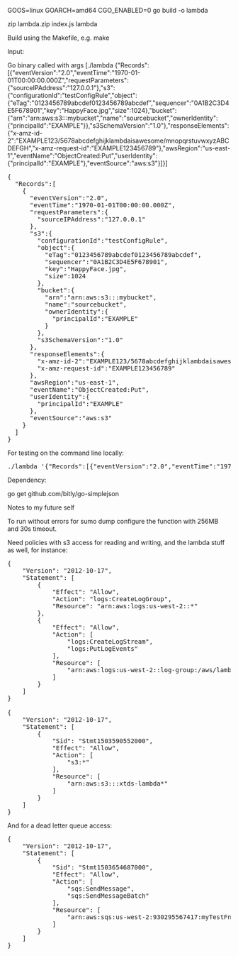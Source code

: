 GOOS=linux GOARCH=amd64 CGO_ENABLED=0 go build -o lambda

zip lambda.zip index.js lambda

Build using the Makefile, e.g. make

Input:

Go binary called with args [./lambda {"Records":[{"eventVersion":"2.0","eventTime":"1970-01-01T00:00:00.000Z","requestParameters":{"sourceIPAddress":"127.0.0.1"},"s3":{"configurationId":"testConfigRule","object":{"eTag":"0123456789abcdef0123456789abcdef","sequencer":"0A1B2C3D4E5F678901","key":"HappyFace.jpg","size":1024},"bucket":{"arn":"arn:aws:s3:::mybucket","name":"sourcebucket","ownerIdentity":{"principalId":"EXAMPLE"}},"s3SchemaVersion":"1.0"},"responseElements":{"x-amz-id-2":"EXAMPLE123/5678abcdefghijklambdaisawesome/mnopqrstuvwxyzABCDEFGH","x-amz-request-id":"EXAMPLE123456789"},"awsRegion":"us-east-1","eventName":"ObjectCreated:Put","userIdentity":{"principalId":"EXAMPLE"},"eventSource":"aws:s3"}]}]

<pre>
{
  "Records":[
    {
      "eventVersion":"2.0",
      "eventTime":"1970-01-01T00:00:00.000Z",
      "requestParameters":{
        "sourceIPAddress":"127.0.0.1"
      },
      "s3":{
        "configurationId":"testConfigRule",
        "object":{
          "eTag":"0123456789abcdef0123456789abcdef",
          "sequencer":"0A1B2C3D4E5F678901",
          "key":"HappyFace.jpg",
          "size":1024
        },
        "bucket":{
          "arn":"arn:aws:s3:::mybucket",
          "name":"sourcebucket",
          "ownerIdentity":{
            "principalId":"EXAMPLE"
          }
        },
        "s3SchemaVersion":"1.0"
      },
      "responseElements":{
        "x-amz-id-2":"EXAMPLE123/5678abcdefghijklambdaisawesome/mnopqrstuvwxyzABCDEFGH",
        "x-amz-request-id":"EXAMPLE123456789"
      },
      "awsRegion":"us-east-1",
      "eventName":"ObjectCreated:Put",
      "userIdentity":{
        "principalId":"EXAMPLE"
      },
      "eventSource":"aws:s3"
    }
  ]
}
</pre>

For testing on the command line locally:

<pre>
./lambda '{"Records":[{"eventVersion":"2.0","eventTime":"1970-01-01T00:00:00.000Z","requestParameters":{"sourceIPAddress":"127.0.0.1"},"s3":{"configurationId":"testConfigRule","object":{"eTag":"0123456789abcdef0123456789abcdef","sequencer":"0A1B2C3D4E5F678901","key":"HappyFace.jpg","size":1024},"bucket":{"arn":"arn:aws:s3:::mybucket","name":"sourcebucket","ownerIdentity":{"principalId":"EXAMPLE"}},"s3SchemaVersion":"1.0"},"responseElements":{"x-amz-id-2":"EXAMPLE123/5678abcdefghijklambdaisawesome/mnopqrstuvwxyzABCDEFGH","x-amz-request-id":"EXAMPLE123456789"},"awsRegion":"us-east-1","eventName":"ObjectCreated:Put","userIdentity":{"principalId":"EXAMPLE"},"eventSource":"aws:s3"}]}'
</pre>

Dependency:

go get github.com/bitly/go-simplejson


Notes to my future self

To run without errors for sumo dump configure the function with 256MB  and 30s timeout.

Need policies with s3 access for reading and writing, and the lambda
stuff as well, for instance:

<pre>
{
    "Version": "2012-10-17",
    "Statement": [
        {
            "Effect": "Allow",
            "Action": "logs:CreateLogGroup",
            "Resource": "arn:aws:logs:us-west-2:<account no>:*"
        },
        {
            "Effect": "Allow",
            "Action": [
                "logs:CreateLogStream",
                "logs:PutLogEvents"
            ],
            "Resource": [
                "arn:aws:logs:us-west-2:<account no>:log-group:/aws/lambda/myTestFn:*"
            ]
        }
    ]
}

{
    "Version": "2012-10-17",
    "Statement": [
        {
            "Sid": "Stmt1503590552000",
            "Effect": "Allow",
            "Action": [
                "s3:*"
            ],
            "Resource": [
                "arn:aws:s3:::xtds-lambda*"
            ]
        }
    ]
}
</pre>

And for a dead letter queue access:

<pre>
{
    "Version": "2012-10-17",
    "Statement": [
        {
            "Sid": "Stmt1503654687000",
            "Effect": "Allow",
            "Action": [
                "sqs:SendMessage",
                "sqs:SendMessageBatch"
            ],
            "Resource": [
                "arn:aws:sqs:us-west-2:930295567417:myTestFnDLQ"
            ]
        }
    ]
}
</pre>

